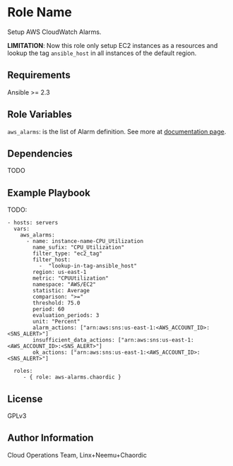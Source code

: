 Role Name
=========

Setup AWS CloudWatch Alarms.

**LIMITATION**: Now this role only setup EC2 instances as a resources and
lookup the tag `ansible_host` in all instances of the default region.

Requirements
------------

Ansible >= 2.3

Role Variables
--------------

`aws_alarms`: is the list of Alarm definition. See more
at [documentation page](http://docs.ansible.com/ansible/latest/ec2_metric_alarm_module.html).

Dependencies
------------

TODO

Example Playbook
----------------

TODO:

    - hosts: servers
      vars:
        aws_alarms:
          - name: instance-name-CPU_Utilization
            name_sufix: "CPU_Utilization"
            filter_type: "ec2_tag"
            filter_host:
              -  "lookup-in-tag-ansible_host"
            region: us-east-1
            metric: "CPUUtilization"
            namespace: "AWS/EC2"
            statistic: Average
            comparison: ">="
            threshold: 75.0
            period: 60
            evaluation_periods: 3
            unit: "Percent"
            alarm_actions: ["arn:aws:sns:us-east-1:<AWS_ACCOUNT_ID>:<SNS_ALERT>"]
            insufficient_data_actions: ["arn:aws:sns:us-east-1:<AWS_ACCOUNT_ID>:<SNS_ALERT>"]
            ok_actions: ["arn:aws:sns:us-east-1:<AWS_ACCOUNT_ID>:<SNS_ALERT>"]

      roles:
         - { role: aws-alarms.chaordic }

License
-------

GPLv3

Author Information
------------------

Cloud Operations Team, Linx+Neemu+Chaordic
